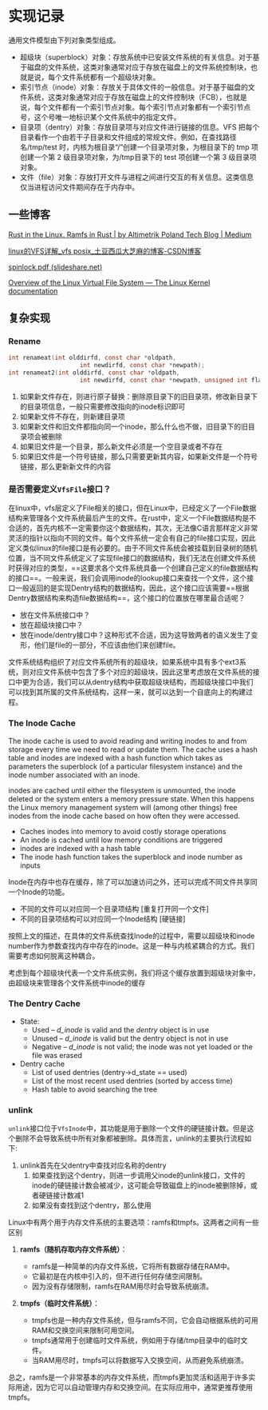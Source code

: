# 实现记录

通用文件模型由下列对象类型组成。

- 超级块（superblock）对象：存放系统中已安装文件系统的有关信息。对于基于磁盘的文件系统，这类对象通常对应于存放在磁盘上的文件系统控制块，也就是说，每个文件系统都有一个超级块对象。
- 索引节点（inode）对象：存放关于具体文件的一般信息。对于基于磁盘的文件系统，这类对象通常对应于存放在磁盘上的文件控制块（FCB），也就是说，每个文件都有一个索引节点对象。每个索引节点对象都有一个索引节点号，这个号唯一地标识某个文件系统中的指定文件。
- 目录项（dentry）对象：存放目录项与对应文件进行链接的信息。VFS 把每个目录看作一个由若干子目录和文件组成的常规文件。例如，在查找路径名/tmp/test 时，内核为根目录“/”创建一个目录项对象，为根目录下的 tmp 项创建一个第 2 级目录项对象，为/tmp目录下的 test 项创建一个第 3 级目录项对象。
-  文件（file）对象：存放打开文件与进程之间进行交互的有关信息。这类信息仅当进程访问文件期间存在于内存中。



## 一些博客

[Rust in the Linux. Ramfs in Rust | by Altimetrik Poland Tech Blog | Medium](https://altimetrikpoland.medium.com/rust-in-the-linux-e724ab4f1bad)

[linux的VFS详解_vfs posix_土豆西瓜大芝麻的博客-CSDN博客](https://blog.csdn.net/jinking01/article/details/90669534)

[spinlock.pdf (slideshare.net)](https://www.slideshare.net/AdrianHuang/spinlockpdf)

[Overview of the Linux Virtual File System — The Linux Kernel documentation](https://docs.kernel.org/filesystems/vfs.html)

## 复杂实现

### Rename

```c
int renameat(int olddirfd, const char *oldpath,
                    int newdirfd, const char *newpath);
int renameat2(int olddirfd, const char *oldpath,
                    int newdirfd, const char *newpath, unsigned int flags);
```

1. 如果新文件存在，则进行原子替换：删除原目录下的旧目录项，修改新目录下的目录项信息，一般只需要修改指向的inode标识即可
2. 如果新文件不存在，则新建目录项
3. 如果新文件和旧文件都指向同一个inode，那么什么也不做，旧目录下的旧目录项会被删除
4. 如果旧文件是一个目录，那么新文件必须是一个空目录或者不存在
5. 如果旧文件是一个符号链接，那么只需要更新其内容，如果新文件是一个符号链接，那么更新新文件的内容



### 是否需要定义`VfsFile`接口？

在linux中，vfs层定义了File相关的接口，但在Linux中，已经定义了一个File数据结构来管理各个文件系统最后产生的文件。在rust中，定义一个File数据结构是不合适的，首先内核不一定需要你这个数据结构，其次，无法像C语言那样定义非常灵活的指针以指向不同的文件。每个文件系统一定会有自己的file接口实现，因此定义类似linux的file接口是有必要的。由于不同文件系统会被挂载到目录树的随机位置，当不同文件系统定义了实现file接口的数据结构，我们无法在创建文件系统时获得对应的类型，==这要求各个文件系统具备一个创建自己定义的file数据结构的接口==。一般来说，我们会调用inode的lookup接口来查找一个文件，这个接口一般返回的是实现Dentry结构的数据结构，因此，这个接口应该需要==根据Dentry数据结构来构造file数据结构==，这个接口的位置放在哪里最合适呢？

- 放在文件系统接口中？
- 放在超级块接口中？
- 放在inode/dentry接口中？这种形式不合适，因为这导致两者的语义发生了变形，他们是file的一部分，不应该由他们来创建file。

文件系统结构组织了对应文件系统所有的超级块，如果系统中具有多个ext3系统，则对应文件系统中包含了多个对应的超级块，因此这里考虑放在文件系统的接口中更为合适，我们可以从dentry结构中获取超级块结构，而超级块接口中我们可以找到其所属的文件系统结构，这样一来，就可以达到一个自底向上的构建过程。





### The Inode Cache

The inode cache is used to avoid reading and writing inodes to and from storage every time we need to read or update them. The cache uses a hash table and inodes are indexed with a hash function which takes as parameters the superblock (of a particular filesystem instance) and the inode number associated with an inode.

inodes are cached until either the filesystem is unmounted, the inode deleted or the system enters a memory pressure state. When this happens the Linux memory management system will (among other things) free inodes from the inode cache based on how often they were accessed.

- Caches inodes into memory to avoid costly storage operations
- An inode is cached until low memory conditions are triggered
- inodes are indexed with a hash table
- The inode hash function takes the superblock and inode number as inputs



Inode在内存中也存在缓存，除了可以加速访问之外，还可以完成不同文件共享同一个Inode的功能。

- 不同的文件可以对应同一个目录项结构     [重复打开同一个文件]
- 不同的目录项结构可以对应同一个Inode结构  [硬链接]

按照上文的描述，在具体的文件系统查找Inode的过程中，需要以超级块和inode number作为参数查找内存中存在的inode。这是一种与内核紧耦合的方式。我们需要考虑如何脱离这种耦合。

考虑到每个超级块代表一个文件系统实例，我们将这个缓存放置到超级块对象中，由超级块来管理各个文件系统中inode的缓存





### The Dentry Cache

- State:
  - Used – *d_inode* is valid and the *dentry* object is in use
  - Unused – *d_inode* is valid but the dentry object is not in use
  - Negative – *d_inode* is not valid; the inode was not yet loaded or the file was erased
- Dentry cache
  - List of used dentries (dentry->d_state == used)
  - List of the most recent used dentries (sorted by access time)
  - Hash table to avoid searching the tree





### unlink

`unlink`接口位于`VfsInode`中，其功能是用于删除一个文件的硬链接计数。但是这个删除不会导致系统中所有对象都被删除。具体而言，unlink的主要执行流程如下:

1. unlink首先在父dentry中查找对应名称的dentry
   1. 如果查找到这个dentry，则进一步调用父inode的unlink接口，文件的inode的硬链接计数会被减少，这可能会导致磁盘上的inode被删除掉，或者硬链接计数减1
   2. 如果没有查找到这个dentry，那么使用



Linux中有两个用于内存文件系统的主要选项：ramfs和tmpfs。这两者之间有一些区别

1. **ramfs（随机存取内存文件系统）**：
   - ramfs是一种简单的内存文件系统，它将所有数据存储在RAM中。
   - 它最初是在内核中引入的，但不进行任何存储空间限制。
   - 因为没有存储限制，ramfs在RAM用尽时会导致系统崩溃。

2. **tmpfs（临时文件系统）**：
   - tmpfs也是一种内存文件系统，但与ramfs不同，它会自动根据系统的可用RAM和交换空间来限制可用空间。
   - tmpfs通常用于创建临时文件系统，例如用于存储/tmp目录中的临时文件。
   - 当RAM用尽时，tmpfs可以将数据写入交换空间，从而避免系统崩溃。

总之，ramfs是一个非常基本的内存文件系统，而tmpfs更加灵活和适用于许多实际用途，因为它可以自动管理内存和交换空间。在实际应用中，通常更推荐使用tmpfs。
